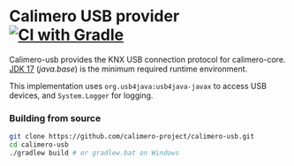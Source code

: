 Calimero USB provider [![CI with Gradle](https://github.com/calimero-project/calimero-usb/actions/workflows/gradle.yml/badge.svg)](https://github.com/calimero-project/calimero-usb/actions/workflows/gradle.yml)
=============

Calimero-usb provides the KNX USB connection protocol for calimero-core. 
[JDK 17](https://openjdk.org/projects/jdk/17/) (_java.base_) is the minimum required runtime environment.

This implementation uses `org.usb4java:usb4java-javax` to access USB devices, and `System.Logger` for logging.


### Building from source
~~~ sh
git clone https://github.com/calimero-project/calimero-usb.git
cd calimero-usb
./gradlew build # or gradlew.bat on Windows
~~~
